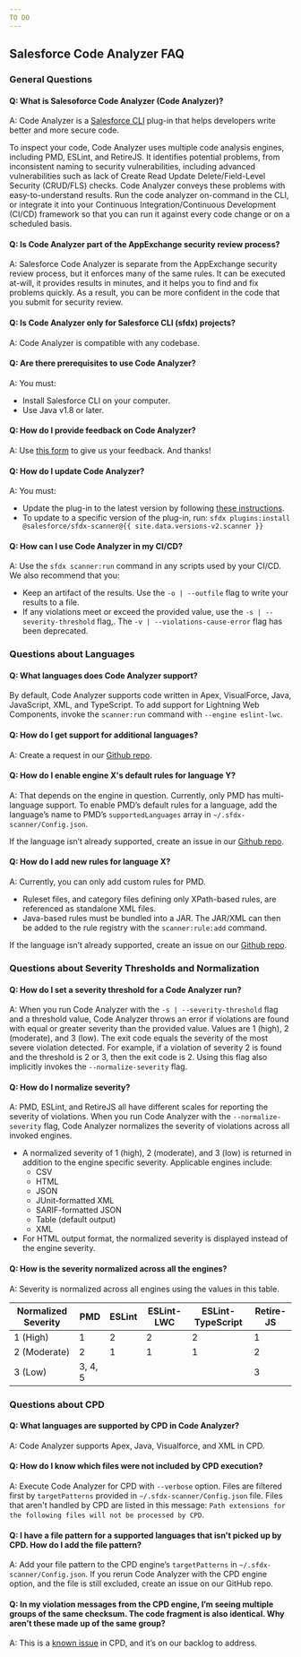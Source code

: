 ```yaml
---
TO DO
---
```

## Salesforce Code Analyzer FAQ

### General Questions

#### Q: What is Salesoforce Code Analyzer (Code Analyzer)?
A: Code Analyzer is a [Salesforce CLI](https://developer.salesforce.com/docs/atlas.en-us.sfdx_cli_plugins.meta/sfdx_cli_plugins/cli_plugins_architecture.htm) plug-in that helps developers write better and more secure code.

To inspect your code, Code Analyzer uses multiple code analysis engines, including PMD, ESLint, and RetireJS. It identifies potential problems, from inconsistent naming to security vulnerabilities, including advanced vulnerabilities such as lack of Create Read Update Delete/Field-Level Security (CRUD/FLS) checks. Code Analyzer conveys these problems with easy-to-understand results. Run the code analyzer on-command in the CLI, or integrate it into your Continuous Integration/Continuous Development (CI/CD) framework so that you can run it against every code change or on a scheduled basis.

#### Q: Is Code Analyzer part of the AppExchange security review process?
A: Salesforce Code Analyzer is separate from the AppExchange security review process, but it enforces many of the same rules. It can be executed at-will, it provides results in minutes, and it helps you to find and fix problems quickly. As a result, you can be more confident in the code that you submit for security review.

#### Q: Is Code Analyzer only for Salesforce CLI (sfdx) projects?
A: Code Analyzer is compatible with any codebase.

#### Q: Are there prerequisites to use Code Analyzer?
A: You must:

* Install Salesforce CLI on your computer.
* Use Java v1.8 or later.

#### Q: How do I provide feedback on Code Analyzer?
A: Use [this form](https://www.research.net/r/SalesforceCA) to give us your feedback. And thanks!

#### Q: How do I update Code Analyzer?
A: You must:

* Update the plug-in to the latest version by following [these instructions](./en/v3.x/getting-started/install/#upgrade-plug-in).
* To update to a specific version of the plug-in, run: `sfdx plugins:install @salesforce/sfdx-scanner@{{ site.data.versions-v2.scanner }}`

#### Q: How can I use Code Analyzer in my CI/CD?
A: Use the `sfdx scanner:run` command in any scripts used by your CI/CD. We also recommend that you:

* Keep an artifact of the results. Use the `-o | --outfile` flag to write your results to a file.
* If any violations meet or exceed the provided value, use the `-s | --severity-threshold` flag,. The `-v | --violations-cause-error` flag has been deprecated.

### Questions about Languages

#### Q: What languages does Code Analyzer support?
By default, Code Analyzer supports code written in Apex, VisualForce, Java, JavaScript, XML, and TypeScript. To add support for Lightning Web Components, invoke the `scanner:run` command with `--engine eslint-lwc`.

#### Q: How do I get support for additional languages?
A: Create a request in our [Github repo](https://github.com/forcedotcom/sfdx-scanner).

#### Q: How do I enable engine X's default rules for language Y?
A: That depends on the engine in question. Currently, only PMD has multi-language support. To enable PMD’s default rules for a language, add the language’s name to PMD’s `supportedLanguages` array in `~/.sfdx-scanner/Config.json`.

If the language isn’t already supported, create an issue in our [Github repo](https://github.com/forcedotcom/sfdx-scanner).

#### Q: How do I add new rules for language X?
A: Currently, you can only add custom rules for PMD. 

* Ruleset files, and category files defining only XPath-based rules, are referenced as standalone XML files. 
* Java-based rules must be bundled into a JAR. The JAR/XML can then be added to the rule registry with the `scanner:rule:add` command.

If the language isn’t already supported, create an issue on our [Github repo](https://github.com/forcedotcom/sfdx-scanner).

### Questions about Severity Thresholds and Normalization

#### Q: How do I set a severity threshold for a Code Analyzer run?
A: When you run Code Analyzer with the `-s | --severity-threshold` flag and a threshold value, Code Analyzer throws an error if violations are found with equal or greater severity than the provided value. Values are 1 (high), 2 (moderate), and 3 (low). The exit code equals the severity of the most severe violation detected. For example, if a violation of severity 2 is found and the threshold is 2 or 3, then the exit code is 2. Using this flag also implicitly invokes the `--normalize-severity` flag.

#### Q: How do I normalize severity?
A: PMD, ESLint, and RetireJS all have different scales for reporting the severity of violations. When you run Code Analyzer with the `--normalize-severity` flag, Code Analyzer normalizes the severity of violations across all invoked engines. 
* A normalized severity of 1 (high), 2 (moderate), and 3 (low) is returned in addition to the engine specific severity. Applicable engines include: 
	- CSV
	- HTML
	- JSON
	- JUnit-formatted XML
	- SARIF-formatted JSON
	- Table (default output)
	- XML
* For HTML output format, the normalized severity is displayed instead of the engine severity.

#### Q: How is the severity normalized across all the engines?
A: Severity is normalized across all engines using the values in this table.

| Normalized Severity | PMD     | ESLint | ESLint-LWC | ESLint-TypeScript | Retire-JS |
| ------------------- | ------- | ------ | ---------- | ----------------- | --------- |
| 1 (High)            | 1       | 2      | 2          | 2                 | 1         |
| 2 (Moderate)        | 2       | 1      | 1          | 1                 | 2         |
| 3 (Low)             | 3, 4, 5 |        |            |                   | 3

### Questions about CPD

#### Q: What languages are supported by CPD in Code Analyzer?
A: Code Analyzer supports Apex, Java, Visualforce, and XML in CPD.

#### Q: How do I know which files were not included by CPD execution?
A: Execute Code Analyzer for CPD with `--verbose` option. Files are filtered first by `targetPatterns` provided in `~/.sfdx-scanner/Config.json` file. Files that aren't handled by CPD are listed in this message: `Path extensions for the following files will not be processed by CPD`. 

#### Q: I have a file pattern for a supported languages that isn't picked up by CPD. How do I add the file pattern?
A: Add your file pattern to the CPD engine’s `targetPatterns` in `~/.sfdx-scanner/Config.json`. If you rerun Code Analyzer with the CPD engine option, and the file is still excluded, create an issue on our GitHub repo.

#### Q: In my violation messages from the CPD engine, I’m seeing multiple groups of the same checksum. The code fragment is also identical. Why aren’t these made up of the same group?
A: This is a [known issue](https://github.com/pmd/pmd/issues/2438) in CPD, and it’s on our backlog to address.
